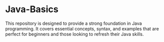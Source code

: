 # Java-Basics
This repository is designed to provide a strong foundation in Java programming. It covers essential concepts, syntax, and examples that are perfect for beginners and those looking to refresh their Java skills.
